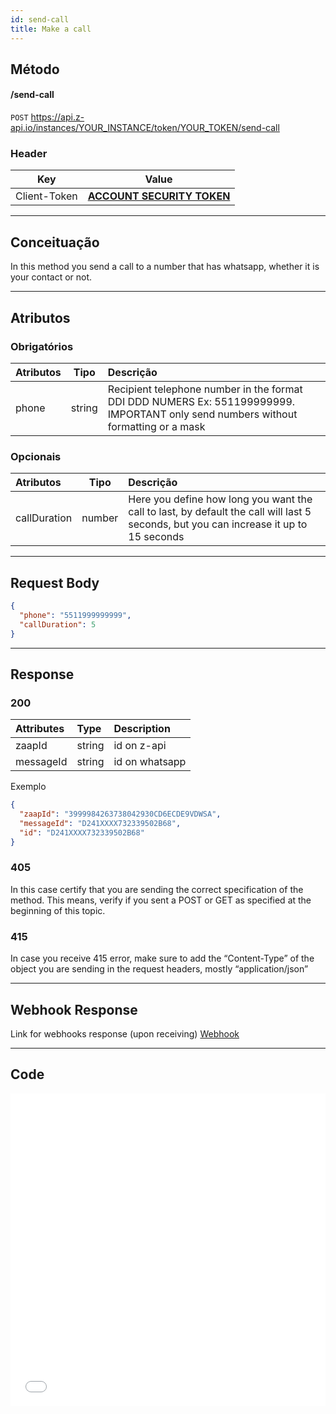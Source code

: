 ```yaml
---
id: send-call
title: Make a call
---
```


## Método

#### /send-call

`POST` https://api.z-api.io/instances/YOUR_INSTANCE/token/YOUR_TOKEN/send-call

### Header

|      Key       |            Value            |
| :------------: |     :-----------------:     |
|  Client-Token  | **[ACCOUNT SECURITY TOKEN](../security/client-token)** |

---

## Conceituação

In this method you send a call to a number that has whatsapp, whether it is your contact or not.

---

## Atributos

### Obrigatórios

| Atributos | Tipo | Descrição |
| :-- | :-: | :-- |
| phone | string | Recipient telephone number in the format DDI DDD NUMERS Ex: 551199999999. IMPORTANT only send numbers without formatting or a mask |

### Opcionais

| Atributos | Tipo | Descrição |
| :-- | :-: | :-- |
| callDuration | number | Here you define how long you want the call to last, by default the call will last 5 seconds, but you can increase it up to 15 seconds |

---

## Request Body

```json
{
  "phone": "5511999999999",
  "callDuration": 5
}
```

---

## Response

### 200

| Attributes | Type   | Description    |
| :--------- | :----- | :------------- |
| zaapId     | string | id on z-api    |
| messageId  | string | id on whatsapp |

Exemplo

```json
{
  "zaapId": "3999984263738042930CD6ECDE9VDWSA",
  "messageId": "D241XXXX732339502B68",
  "id": "D241XXXX732339502B68"
}
```

### 405

In this case certify that you are sending the correct specification of the method. This means, verify if you sent a POST or GET as specified at the beginning of this topic.

### 415

In case you receive 415 error, make sure to add the “Content-Type” of the object you are sending in the request headers, mostly “application/json”

---

## Webhook Response

Link for webhooks response (upon receiving)
[Webhook](../webhooks/on-message-received)

---

## Code

<iframe src="//api.apiembed.com/?source=https://raw.githubusercontent.com/Z-API/z-api-docs/main/json-examples/send-call.json&targets=all" frameborder="0" scrolling="no" width="100%" height="500px" seamless></iframe>
